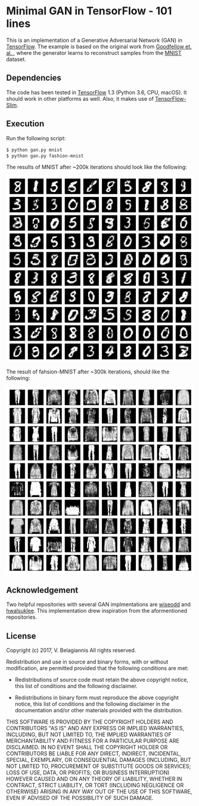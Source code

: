 # Minimal GAN in TensorFlow - 101 lines
This is an implementation of a Generative Adversarial Network (GAN) in [TensorFlow](http://tensorflow.org). The example is based on the original work from [Goodfellow et. al. ](https://arxiv.org/abs/1406.2661), where the generator learns to reconstruct samples from the [MNIST](http://yann.lecun.com/exdb/mnist/) dataset.

## Dependencies
The code has been tested in [TensorFlow](http://tensorflow.org) 1.3 (Python 3.6, CPU, macOS). It should work in other platforms as well. Also, it makes use of  [TensorFlow-Slim](https://github.com/tensorflow/tensorflow/tree/master/tensorflow/contrib/slim).

## Execution

Run the following script:

    $ python gan.py mnist
    $ python gan.py fashion-mnist

The results of MNIST after ~200k iterations should look like the following:

![result](figures/0178000.png)

The result of fahsion-MNIST after ~300k iterations, should like the following:

![result](figures/0302000.png)

## Acknowledgement
Two helpful repositories with several GAN implmentations are [wiseodd](https://github.com/wiseodd/generative-models) and [hwalsuklee](https://github.com/hwalsuklee/tensorflow-generative-model-collections). This implementation drew inspiration from the aformentioned repositories.

## License
Copyright (c) 2017,  V. Belagiannis
All rights reserved.

Redistribution and use in source and binary forms, with or without
modification, are permitted provided that the following conditions are met:

* Redistributions of source code must retain the above copyright notice, this
  list of conditions and the following disclaimer.

* Redistributions in binary form must reproduce the above copyright notice,
  this list of conditions and the following disclaimer in the documentation
  and/or other materials provided with the distribution.

THIS SOFTWARE IS PROVIDED BY THE COPYRIGHT HOLDERS AND CONTRIBUTORS "AS IS" AND ANY EXPRESS OR IMPLIED WARRANTIES, INCLUDING, BUT NOT LIMITED TO, THE IMPLIED WARRANTIES OF MERCHANTABILITY AND FITNESS FOR A PARTICULAR PURPOSE ARE DISCLAIMED. IN NO EVENT SHALL THE COPYRIGHT HOLDER OR CONTRIBUTORS BE LIABLE FOR ANY DIRECT, INDIRECT, INCIDENTAL, SPECIAL, EXEMPLARY, OR CONSEQUENTIAL DAMAGES (INCLUDING, BUT NOT LIMITED TO, PROCUREMENT OF SUBSTITUTE GOODS OR SERVICES; LOSS OF USE, DATA, OR PROFITS; OR BUSINESS INTERRUPTION) HOWEVER CAUSED AND ON ANY THEORY OF LIABILITY, WHETHER IN CONTRACT, STRICT LIABILITY, OR TORT (INCLUDING NEGLIGENCE OR OTHERWISE) ARISING IN ANY WAY OUT OF THE USE OF THIS SOFTWARE, EVEN IF ADVISED OF THE POSSIBILITY OF SUCH DAMAGE.